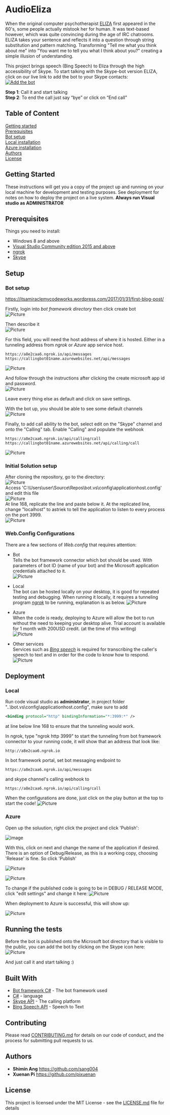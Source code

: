 # AudioEliza
When the original computer psychotherapist [ELIZA](https://en.wikipedia.org/wiki/ELIZA) first appeared in the 60's, some people actually mistook her for human. It was text-based however, which was quite convincing during the age of IRC chatrooms.  ELIZA takes your sentence and reflects it into a question through string substitution and pattern matching. Transforming "Tell me what you think about me" into "You want me to tell you what I think about you?" creating a simple illusion of understanding.  

This project brings speech (Bing Speech) to Eliza through the high accessibility of Skype. To start talking with the Skype-bot version ELIZA, click on our live link to add the bot to your Skype contacts:  
[![Add the bot](https://user-images.githubusercontent.com/8290469/28764707-816c05dc-75f9-11e7-83b0-a37abae0cf49.jpg)](https://join.skype.com/bot/f3b40a59-84c6-49f8-a769-bf664049e370)

__Step 1__: Call it and start talking  
__Step 2__: To end the call just say “bye” or click on “End call”  


## Table of Content

[Getting started](#getting-started)  
[Prerequisites](#prerequisites)  
[Bot setup](#bot-setup)  
[Local installation](#local)  
[Azure installation](#azure)  
[Authors](#authors)  
[License](#license)    

## Getting Started

These instructions will get you a copy of the project up and running on your local machine for development and testing purposes. See deployment for notes on how to deploy the project on a live system.
__Always run Visual studio as ADMINISTRATOR__

## Prerequisites

Things you need to install:

- Windows 8 and above  
- [Visual Studio Community edition 2015 and above](https://www.visualstudio.com/downloads/)  
- [ngrok](https://ngrok.com/download)  
- [Skype](https://www.skype.com/en/download-skype/skype-for-computer/)  

## Setup  

### Bot setup  
https://itsamiraclemycodeworks.wordpress.com/2017/01/31/first-blog-post/  

Firstly, login into _bot framework directory_ then click create bot  
![Picture](https://user-images.githubusercontent.com/8624828/27782087-92c97712-6003-11e7-8e54-94dbdd287689.png)  

Then describe it  
![Picture](https://user-images.githubusercontent.com/8624828/27782129-bd5b28ae-6003-11e7-9038-510d1fea540e.png)  

For this field, you will need the host address of where it is hosted. Either in a tunneling address from _ngrok_ or _Azure_ app service host.  
```
https://a8e2caa6.ngrok.io/api/messages
https://callingbot01name.azurewebsites.net/api/messages
```  
![Picture](https://user-images.githubusercontent.com/8624828/27782171-f1cbc012-6003-11e7-8d3f-c3938100f50c.png)  

And follow through the instructions after clicking the create microsoft app id and password.  
![Picture](https://user-images.githubusercontent.com/8624828/27782197-107271fa-6004-11e7-8f13-601db57f5458.png)  

Leave every thing else as default and click on save settings.  

With the bot up, you should be able to see some default channels  
![Picture](https://user-images.githubusercontent.com/8624828/27782415-09bafa5c-6005-11e7-9900-02a351b51985.png)  

Finally, to add call ability to the bot, select edit on the "Skype" channel and onto the "Calling" tab. Enable "Calling" and populate the webhook  
```
https://a8e2caa6.ngrok.io/api/calling/call
https://callingbot01name.azurewebsites.net/api/calling/call
```
![Picture](https://user-images.githubusercontent.com/8624828/27782530-7d5c13a6-6005-11e7-88b1-a48ec7f59c69.png)

### Initial Solution setup
After cloning the repository, go to the directory:  
![Picture](https://user-images.githubusercontent.com/8624828/27780440-7ac02f60-5ffb-11e7-9369-e11014e58aa5.png)    
Access 'C:\Users\user\Source\Repos\bot\.vs\config\applicationhost.config' and edit this file  
![Picture](https://user-images.githubusercontent.com/8624828/27780484-c9662ac0-5ffb-11e7-8d71-6462a94f6d34.png)  
At line 168, replicate the line and paste below it. At the replicated line, change "localhost" to astriek to tell the application to listen to every process on the port 3999.  
![Picture](https://user-images.githubusercontent.com/8624828/27780538-11a905d2-5ffc-11e7-870e-9984997c7d07.png)  

### Web.Config Configurations  
There are a few sections of _Web.config_ that requires attention:
- Bot  
Tells the bot framework connector which bot should be used. With parameters of bot ID (name of your bot) and the Microsoft application credentials attached to it.  
![Picture](https://user-images.githubusercontent.com/8624828/27781447-7ce3e7a0-6000-11e7-9b9e-08de78736f33.png)  

- Local  
The bot can be hosted locally on your desktop, it is good for repeated testing and debugging. When running it locally, it requires a tunneling program [_ngrok_](#Local) to be running, explanation is as below.
![Picture](https://user-images.githubusercontent.com/8624828/27781502-ad0b015c-6000-11e7-9080-5aee7192500b.png) 

- Azure  
When the code is ready, deploying to Azure will allow the bot to run without the need to keeping your desktop alive. Trial account is available for 1 month with 200USD credit. (at the time of this writing)  
![Picture](https://user-images.githubusercontent.com/8624828/27781476-969024c0-6000-11e7-94bc-3141519ecd47.png)  

 
- Other services  
Services such as [_Bing speech_](https://azure.microsoft.com/en-us/services/cognitive-services/speech/) is required for transcribing the caller's speech to text and in order for the code to know how to respond.
![Picture](https://user-images.githubusercontent.com/8624828/27781547-ea00db5e-6000-11e7-99c1-fcd6c24c43dc.png)  

## Deployment  

### Local  
Run code visual studio as **administrator**, in project folder "..\bot\.vs\config\applicationhost.config", make sure to add
```xml
<binding protocol="http" bindingInformation="*:3999:*" />
```
at line below line 168 to ensure that the tunneling would work.

In ngrok, type "ngrok http 3999" to start the tunneling from bot framework connector to your running code, it will show that an address that look like:
```
http://a8e2caa6.ngrok.io
```
In bot framework portal, set bot messaging endpoint to
```
https://a8e2caa6.ngrok.io/api/messages
```

and skype channel's calling webhook to
```
https://a8e2caa6.ngrok.io/api/calling/call
```  

When the configurations are done, just click on the play button at the top to start the code!
![Picture](https://user-images.githubusercontent.com/8624828/27785414-284b2ae0-6010-11e7-96af-f8693c770660.png)  

### Azure
Open up the soluution, right click the project and click 'Publish':

![image](https://user-images.githubusercontent.com/8624828/27728398-76b3733a-5db4-11e7-84e3-916eb9ed46ac.png)

With this, click on next and change the name of the application if desired. There is an option of Debug/Release, as this is a working copy, choosing 'Release' is fine. So click 'Publish'

![Picture](https://user-images.githubusercontent.com/8624828/27797600-dc193726-6040-11e7-9276-658a21596530.png)

![Picture](https://user-images.githubusercontent.com/8624828/27797692-2988f938-6041-11e7-893f-8467795f81e1.png)

To change if the published code is going to be in DEBUG / RELEASE MODE, click "edit settings" and change it here:
![Picture](https://user-images.githubusercontent.com/8624828/27797641-fd9efa0c-6040-11e7-875e-567d2fbd28ad.png)


When deployment to Azure is successful, this will show up:

![Picture](https://user-images.githubusercontent.com/8624828/27780003-f77c21ec-5ff8-11e7-8450-c65521ae85a9.png)

## Running the tests

Before the bot is published onto the Microsoft bot directory that is visible to the public, you can add the bot by clicking on the Skype icon here:  
![Picture](https://user-images.githubusercontent.com/8624828/27786328-4820edd4-6013-11e7-8811-6ce90a0ff07f.png)

And just call it and start talking :)

## Built With

* [Bot framework C#](https://docs.microsoft.com/en-us/bot-framework/dotnet/bot-builder-dotnet-overview) - The bot framework used 
* [C#](https://docs.microsoft.com/en-us/dotnet/csharp/language-reference/) - language
* [Skype API](https://dev.skype.com/) - The calling platform
* [Bing Speech API](https://docs.microsoft.com/en-us/azure/cognitive-services/speech/home) - Speech to Text

## Contributing

Please read [CONTRIBUTING.md]() for details on our code of conduct, and the process for submitting pull requests to us.

## Authors

* **Shimin Ang** https://github.com/sang004
* **Xuenan Pi** https://github.com/pixuenan

## License

This project is licensed under the MIT License - see the [LICENSE.md](LICENSE.md) file for details
